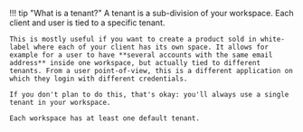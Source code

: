 !!! tip "What is a tenant?"
    A tenant is a sub-division of your workspace. Each client and user is tied to a specific tenant.

    This is mostly useful if you want to create a product sold in white-label where each of your client has its own space. It allows for example for a user to have **several accounts with the same email address** inside one workspace, but actually tied to different tenants. From a user point-of-view, this is a different application on which they login with different credentials.

    If you don't plan to do this, that's okay: you'll always use a single tenant in your workspace.

    Each workspace has at least one default tenant.
